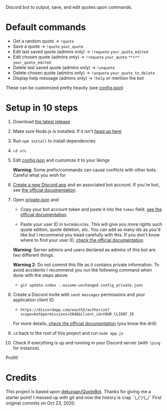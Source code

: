 Discord bot to output, save, and edit quotes upon commands.

# Default commands

-   Get a random quote → `!quote`
-   Save a quote → `!quote` `your_quote`
-   Edit last saved quote (admins only) → `!requote` `your_quote_edited`
-   Edit chosen quote (admins only) → `!requote` `your_quote` `**>**` `your_quote_edited`
-   Delete last saved quote (admins only) → `!unquote`
-   Delete chosen quote (admins only) → `!unquote` `your_quote_to_delete`
-   Display help message (admins only) → `!help` or mention the bot

These can be customized pretty heavily (see [config.json](src/config/config.json))

# Setup in 10 steps

1.  Download [the latest release](https://github.com/r4dixx/QuoteBot/releases)

2.  Make sure Node.js is installed. If it isn't [head up here](https://nodejs.org/en/download/package-manager/)

3.  Run `npm install` to install dependencies

4.  `cd src`

5.  Edit [config.json](src/config/config.json) and customize it to your likings

    **Warning**: Some prefix/commands can cause conflicts with other bots. Careful what you wish for

6.  [Create a new Discord app](https://discordapp.com/developers/applications/me) and an associated bot account. If you're lost, see [the official documentation](https://discordjs.guide/preparations/setting-up-a-bot-application.html).

7.  Open [private.json](src/config/private.json) and:

    -   Copy your bot account token and paste it into the `token` field. [see the official documentation](https://discordjs.guide/preparations/setting-up-a-bot-application.html#your-token).

    -   Paste your user ID in `botAdminIds`. This will give you more rights such quote edition, quote deletion, etc. You can add as many ids as you'd like but I recommend you tread carefully with this. If you don't know where to find your user ID, [check the official documentation](https://support.discordapp.com/hc/articles/206346498)

    **Warning**: Server admins and users declared as admins of this bot are two different things.

    **Warning 2**: Do not commit this file as it contains private information. To avoid accidents I recommend you run the following command when done with the steps above:

    -   `git update-index --assume-unchanged config_private.json`

8.  Create a Discord invite with `send messages` permissions and your application client ID:

    -   `https://discordapp.com/oauth2/authorize?scope=bot&permissions=2048&client_id=YOUR_CLIENT_ID`

    For more details, [check the official documentation](https://discordjs.guide/preparations/adding-your-bot-to-servers.html) (you know the drill)

9.  `cd` back to the root of this project and run `node app.js`

10. Check if everything is up and running in your Discord server (with `!ping` for instance).

Profit!

# Credits

This project is based upon [dekuraan/QuoteBot](https://github.com/dekuraan/QuoteBot). Thanks for giving me a starter point! I messed up with git and now the history is crap ¯\\\_(ツ)\_/¯ First original commits on Oct 23, 2020.

